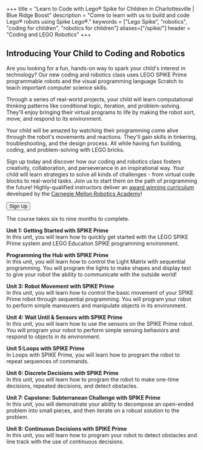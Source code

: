 +++
title = "Learn to Code with Lego&reg; Spike for Children in Charlottesville | Blue Ridge Boost"
description = "Come to learn with us to build and code Lego&reg; robots using Spike Lego&reg;."
keywords = ["Lego Spike", "robotics",  "coding for children", "robotics for children"]
aliases=["/spike/"]
header = "Coding and LEGO Robotics"
+++

<p></p>

<div class="container"> 
    <div class="row">
        <div class="col">
            <h2>Introducing Your Child to Coding and Robotics</h2>
            <p>Are you looking for a fun, hands-on way to spark your child's interest in technology? Our new coding and robotics class uses LEGO SPIKE Prime programmable robots and the visual programming language Scratch to teach important computer science skills.</p><p>
            Through a series of real-world projects, your child will learn computational thinking patterns like conditional logic, iteration, and problem-solving. They'll enjoy bringing their virtual programs to life by making the robot sort, move, and respond to its environment.</p><p>
            Your child will be amazed by watching their programming come alive through the robot's movements and reactions. They'll gain skills in tinkering, troubleshooting, and the design process. All while having fun building, coding, and problem-solving with LEGO bricks.</p><p>
            Sign up today and discover how our coding and robotics class fosters creativity, collaboration, and perseverance in an inspirational way. Your child will learn strategies to solve all kinds of challenges - from virtual code blocks to real-world tasks. Join us to start them on the path of programming the future!
            Highly-qualified instructors deliver an <a href="https://www.cs2n.org/u/track_progress?id=729">award winning curriculum</a> developed by the <a href="https://www.cmu.edu/roboticsacademy/">Carnegie Mellon Robotics Academy</a>!</p>
            <p><a href="https://spring-24-coding-and-lego-robotics.cheddarup.com"><button class="button-8s" role="button">Sign Up</button></a></p>
        </div>
    </div>
    <div class="row">
        <div class="col">
        The course takes six to nine months to complete.<br>
        <p><b>Unit 1: Getting Started with SPIKE Prime  </b><br> 
        In this unit, you will learn how to quickly get started with the LEGO SPIKE Prime system and LEGO Education SPIKE programming environment.  
        </p>
        <p><b>Programming the Hub with SPIKE Prime  </b><br> 
        In this unit, you will learn how to control the Light Matrix with sequential programming. You will program the lights to make shapes and display text to give your robot the ability to communicate with the outside world! 
        </p>
        <p><b>Unit 3: Robot Movement with SPIKE Prime  </b><br> 
        In this unit, you will learn how to control the basic movement of your SPIKE Prime robot through sequential programming. You will program your robot to perform simple maneuvers and manipulate objects in its environment.
        </p>
        <p><b>Unit 4: Wait Until & Sensors with SPIKE Prime  </b><br> 
        In this unit, you will learn how to use the sensors on the SPIKE Prime robot. You will program your robot to perform simple sensing behaviors and respond to objects in its environment.
        </p>
        <p><b>Unit 5:Loops with SPIKE Prime  </b><br> 
        In Loops with SPIKE Prime, you will learn how to program the robot to repeat sequences of commands. 
        </p>
        <p><b>Unit 6: Discrete Decisions with SPIKE Prime  </b><br> 
        In this unit, you will learn how to program the robot to make one-time decisions, repeated decisions, and detect obstacles.
        </p>
        <p><b>Unit 7: Capstone: Subterranean Challenge with SPIKE Prime  </b><br> 
        In this unit, you will demonstrate your ability to decompose an open-ended problem into small pieces, and then iterate on a robust solution to the problem. 
        </p>
        <p><b>Unit 8: Continuous Decisions with SPIKE Prime  </b><br> 
        In this unit, you will learn how to program your robot to detect obstacles and line track with the use of continuous decisions.  
        </p>
        </div>
    </div>
</div>

